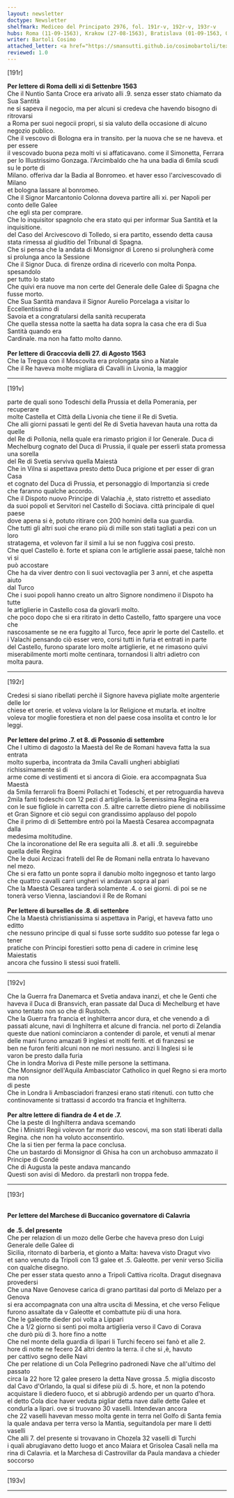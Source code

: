```yaml
---
layout: newsletter
doctype: Newsletter
shelfmark: Mediceo del Principato 2976, fol. 191r-v, 192r-v, 193r-v
hubs: Roma (11-09-1563), Krakow (27-08-1563), Bratislava (01-09-1563, 07-09-1563, 08-09-1563), Bruxelles (08-09-1563), Flanders (04-09-1563, 07-09-1563), Calabria (05-09-1563)
writer: Bartoli Cosimo
attached_letter: <a href="https://smansutti.github.io/cosimobartoli/texts/TBD/">TBD</a>
reviewed: 1.0
---
```


[191r]  
  
  
<strong>Per lettere di Roma delli xi di Settenbre 1563</strong>  
Che il Nuntio Santa Croce era arivato alli .9. senza esser stato chiamato da Sua Santità  
ne si sapeva il negocio, ma per alcuni si credeva che havendo bisogno di ritrovarsi  
a Roma per suoi negocii propri, si sia valuto della occasione di alcuno negozio publico.  
Che il vescovo di Bologna era in transito. per la nuova che se ne haveva. et per essere  
il vescovado buona peza molti vi si affaticavano. come il Simonetta, Ferrara  
per lo Illustrissimo Gonzaga. l'Arcimbaldo che ha una badia di 6mila scudi su le porte di  
Milano. offeriva dar la Badia al Bonromeo. et haver esso l'arcivescovado di Milano  
et bologna lassare al bonromeo.  
Che il Signor Marcantonio Colonna doveva partire alli xi. per Napoli per conto delle Galee  
che egli sta per comprare.  
Che lo inquisitor spagnolo che era stato qui per informar Sua Santità et la inquisitione.  
del Caso del Arcivescovo di Tolledo, si era partito, essendo detta causa  
stata rimessa al giuditio del Tribunal di Spagna.  
Che si pensa che la andata di Monsignor di Loreno si prolungherà come  
si prolunga anco la Sessione  
Che il Signor Duca. di firenze ordina di riceverlo con molta Ponpa. spesandolo  
per tutto lo stato  
Che quivi era nuove ma non certe del Generale delle Galee di Spagna che fusse morto.  
Che Sua Santità mandava il Signor Aurelio Porcelaga a visitar lo Eccellentissimo di  
Savoia et a congratularsi della sanità recuperata  
Che quella stessa notte la saetta ha data sopra la casa che era di Sua Santità quando era  
Cardinale. ma non ha fatto molto danno.  
<br/><strong>Per lettere di Graccovia delli 27. di Agosto 1563</strong>  
Che la Tregua con il Moscovita era prolongata sino a Natale  
Che il Re haveva molte migliara di Cavalli in Livonia, la maggior  
  
---  

[191v]  
  
  
parte de quali sono Todeschi della Prussia et della Pomerania, per recuperare  
molte Castella et Città della Livonia che tiene il Re di Svetia.  
Che alli giorni passati le genti del Re di Svetia havevan hauta una rotta da quelle  
del Re di Pollonia, nella quale era rimasto prigion il lor Generale. Duca di  
Mechelburg cognato del Duca di Prussia, il quale per esserli stata promessa una sorella  
del Re di Svetia serviva quella Maiestà  
Che in Vilna si aspettava presto detto Duca prigione et per esser di gran Casa  
et cognato del Duca di Prussia, et personaggio di Importanzia si crede  
che faranno qualche accordo.  
Che il Dispoto nuovo Principe di Valachia ,è, stato ristretto et assediato  
da suoi popoli et Servitori nel Castello di Sociava. città principale di quel paese  
dove apena si è, potuto ritirare con 200 homini della sua guardia.  
Che tutti gli altri suoi che erano più di mille son stati tagliati a pezi con un loro  
stratagema, et volevon far il simil a lui se non fuggiva così presto.  
Che quel Castello è. forte et spiana con le artiglierie assai paese, talchè non vi si  
può accostare  
Che ha da viver dentro con li suoi vectovaglia per 3 anni, et che aspetta aiuto  
dal Turco  
Che i suoi popoli hanno creato un altro Signore nondimeno il Dispoto ha tutte  
le artiglierie in Castello cosa da giovarli molto.  
che poco dopo che si era ritirato in detto Castello, fatto spargere una voce che  
nascosamente se ne era fuggito al Turco, fece aprir le porte del Castello. et  
i Valachi pensando ciò esser vero, corsi tutti in furia et entrati in parte  
del Castello, furono sparate loro molte artiglierie, et ne rimasono quivi  
miserabilmente morti molte centinara, tornandosi li altri adietro con  
molta paura.  
  
---  

[192r]  
  
  
Credesi si siano ribellati perchè il Signore haveva pigliate molte argenterie delle lor  
chiese et orerie. et voleva violare la lor Religione et mutarla. et inoltre  
voleva tor moglie forestiera et non del paese cosa insolita et contro le lor leggi.  
<br/><strong>Per lettere del primo .7. et 8. di Possonio di settembre</strong>  
Che l ultimo di dagosto la Maestà del Re de Romani haveva fatta la sua entrata  
molto superba, incontrata da 3mila Cavalli ungheri abbigliati richissimamente sì di  
arme come di vestimenti et sì ancora di Gioie. era accompagnata Sua Maestà  
da 5mila ferraroli fra Boemi Pollachi et Todeschi, et per retroguardia haveva  
2mila fanti todeschi con 12 pezi d artiglieria. la Serenissima Regina era  
con le sue figliole in carretta con .5. altre carrette dietro piene di nobilissime  
et Gran Signore et ciò seguì con grandissimo applauso del popolo  
Che il primo dì di Settembre entrò poi la Maestà Cesarea accompagnata dalla  
medesima moltitudine.  
Che la incoronatione del Re era seguita alli .8. et alli .9. seguirebbe  
quella delle Regina  
Che le duoi Arcizaci fratelli del Re de Romani nella entrata lo havevano  
nel mezo.  
Che si era fatto un ponte sopra il danubio molto ingegnoso et tanto largo  
che quattro cavalli carri ungheri vi andavan sopra al pari  
Che la Maestà Cesarea tarderà solamente .4. o sei giorni. di poi se ne  
tonerà verso Vienna, lasciandovi il Re de Romani  
<br/><strong>Per lettere di burselles de .8. di settenbre</strong>  
Che la Maestà christianissima si aspettava in Parigi, et haveva fatto uno editto  
che nessuno principe di qual si fusse sorte suddito suo potesse far lega o tener  
pratiche con Principi forestieri sotto pena di cadere in crimine lesę Maiestatis  
ancora che fussino li stessi suoi fratelli.  
  
---  

[192v]  
  
  
Che la Guerra fra Danemarca et Svetia andava inanzi, et che le Genti che  
haveva il Duca di Bransvich, eran passate dal Duca di Mechelburg et have  
vano tentato non so che di Rustoch.  
Che la Guerra fra francia et inghilterra ancor dura, et che venendo a dì  
passati alcune, navi di Inghilterra et alcune di francia. nel porto di Zelandia  
queste due nationi cominciaron a contender di parole, et venuti al menar  
delle mani furono amazati 9 inglesi et molti feriti. et di franzesi se  
ben ne furon feriti alcuni non ne morì nessuno. anzi li Inglesi si le  
varon be presto dalla furia  
Che in londra Moriva di Peste mille persone la settimana.  
Che Monsignor dell'Aquila Ambasciator Catholico in quel Regno si era morto ma non  
di peste  
Che in Londra li Ambasciadori franzesi erano stati ritenuti. con tutto che  
continovamente si trattassi d accordo tra francia et Inghilterra.  
<br/><strong>Per altre lettere di fiandra de 4 et de .7.</strong>  
Che la peste di Inghilterra andava scemando  
Che i Ministri Regii volevon far morir duo vescovi, ma son stati liberati dalla  
Regina. che non ha voluto acconsentirlo.  
Che la si tien per ferma la pace conclusa.  
Che un bastardo di Monsignor di Ghisa ha con un archobuso ammazato il Principe di Condé  
Che di Augusta la peste andava mancando  
Questi son avisi di Medoro. da prestarli non troppa fede.  
  
---  

[193r]  
  
  
  
<br/><strong>Per lettere del Marchese di Buccanico governatore di Calavria</strong>  
<br/><strong>de .5. del presente</strong>  
Che per relazion di un mozo delle Gerbe che haveva preso don Luigi Generale delle Galee di  
Sicilia, ritornato di barberia, et gionto a Malta: haveva visto Dragut vivo  
et sano venuto da Tripoli con 13 galee et .5. Galeotte. per venir verso Sicilia  
con qualche disegno.  
Che per esser stata questo anno a Tripoli Cattiva ricolta. Dragut disegnava provedersi  
Che una Nave Genovese carica di grano partitasi dal porto di Melazo per a Genova  
si era accompagnata con una altra uscita di Messina, et che verso Felique  
furono assaltate da v Galeotte et combattute più di una hora.  
Che le galeotte dieder poi volta a Lippari  
Che a 1/2 giorno si sentì poi molta artiglieria verso il Cavo di Corava  
che durò più di 3. hore fino a notte  
Che nel monte della guardia di lipari li Turchi fecero sei fanò et alle 2.  
hore di notte ne fecero 24 altri dentro la terra. il che si ,è, havuto  
per cattivo segno delle Navi  
Che per relatione di un Cola Pellegrino padronedi Nave che all'ultimo del passato  
circa la 22 hore 12 galee presero la detta Nave grossa .5. miglia discosto  
dal Cavo d'Orlando, la qual si difese più di .5. hore, et non la potendo  
acquistare li diedero fuoco, et si abbrugiò ardendo per un quarto d'hora.  
el detto Cola dice haver veduta pigliar detta nave dalle dette Galee et  
condurla a lipari. ove si truovano 30 vaselli. Intendevan ancora  
che 22 vaselli havevan messo molta gente in terra nel Golfo di Santa femia  
la quale andava per terra verso la Mantia, seguitandola per mare li detti  
vaselli  
Che alli 7. del presente si trovavano in Chozela 32 vaselli di Turchi  
i quali abrugiavano detto luogo et anco Maiara et Grisolea Casali nella ma  
rina di Calavria. et la Marchesa di Castrovillar da Paula mandava a chieder soccorso  
  
---  

[193v]  
  
  
  
---  

